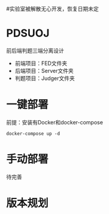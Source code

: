#实验室被解散无心开发，恢复日期未定

# PDSUOJ

前后端判题三端分离设计

- 前端项目：FED文件夹
- 后端项目：Server文件夹
- 判题项目：Judger文件夹


# 一键部署
前提：安装有Docker和docker-compose
```
docker-compose up -d
```

# 手动部署
待完善

# 版本规划
